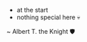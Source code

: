 - at the start
- nothing special here :skull:

~ Albert T. the Knight 🛡️ 
<!---
AlbertTheKnight/AlbertTheKnight is a ✨ special ✨ repository because its `README.md` (this file) appears on your GitHub profile.
You can click the Preview link to take a look at your changes.
--->
